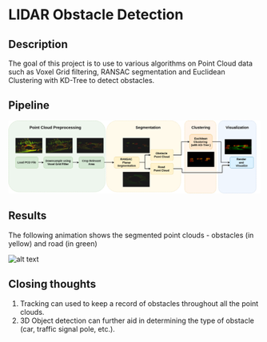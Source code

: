 # LIDAR Obstacle Detection


## Description

The goal of this project is to use to various algorithms on Point Cloud data such as Voxel Grid filtering, RANSAC segmentation and Euclidean Clustering with KD-Tree to detect obstacles.





## Pipeline

![alt text](assets/flowchart_2.png)

## Results
The following animation shows the segmented point clouds - obstacles (in yellow) and road (in green)

![alt text](assets/animation.gif)


## Closing thoughts
1. Tracking can used to keep a record of obstacles throughout all the point clouds.
2. 3D Object detection can further aid in determining the type of obstacle (car, traffic signal pole, etc.).
